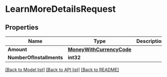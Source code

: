 # LearnMoreDetailsRequest

## Properties

Name | Type | Description | Notes
------------ | ------------- | ------------- | -------------
**Amount** | [**MoneyWithCurrencyCode**](MoneyWithCurrencyCode.md) |  | [optional] 
**NumberOfInstallments** | **int32** |  | [optional] 

[[Back to Model list]](../README.md#documentation-for-models) [[Back to API list]](../README.md#documentation-for-api-endpoints) [[Back to README]](../README.md)


